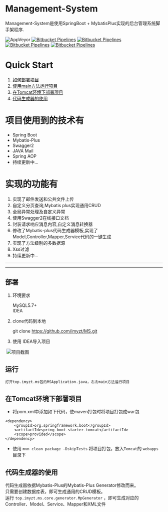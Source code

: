 # Management-System
Management-System是使用SpringBoot + MybatisPlus实现的后台管理系统脚手架程序.


![AppVeyor](https://img.shields.io/appveyor/ci/gruntjs/grunt.svg)
[![Bitbucket Pipelines](https://img.shields.io/badge/JAVA-1.8.0__161-brightgreen.svg)](#)
[![Bitbucket Pipelines](https://img.shields.io/badge/maven-3.5.3-green.svg)](http://maven.apache.org/)
[![Bitbucket Pipelines](https://img.shields.io/badge/SpringBoot-2.0.1.RELEASE-brightgreen.svg)](https://projects.spring.io/spring-boot/)
[![Bitbucket Pipelines](https://img.shields.io/badge/Mybatis--Plus-2.2.0-blue.svg)](http://mp.baomidou.com/#/https://projects.spring.io/spring-boot/)

# Quick Start
1. <a href="#deploy">如何部署项目</a>
2. <a href="#run">使用main方法运行项目</a>
3. <a href="#tomcatrun">在Tomcat环境下部署项目</a>
4. <a href="#generator">代码生成器的使用</a>


# 项目使用到的技术有
* Spring Boot
* Mybatis-Plus
* Swagger2
* JAVA Mail
* Spring AOP
* 持续更新中...


# 实现的功能有
1. 实现了邮件发送和公共文件上传
2. 自定义分页查询,Mybatis plus实现通用CRUD
3. 全局异常处理及自定义异常
4. 使用Swagger2在线接口文档
5. 封装请求响应消息内容,自定义消息转换器
6. 修改了Mybatis-plus代码生成器模板,实现了Model,Controller,Mapper,Service代码的一键生成
7. 实现了方法级别的多数据源
8. Xss过滤
9. 持续更新中...  
  
    
    
****
****

## <a id="deploy">部署</a>
1. 环境要求

    MySQL5.7+ <br>
    IDEA
2. clone代码到本地

    git clone https://github.com/imyzt/MS.git
3. 使用 IDEA导入项目

  ![项目截图](http://wx4.sinaimg.cn/mw690/0060lm7Tly1frld2t8tdzj31hc0t4wiq.jpg)
 
 
## <a id="run">运行</a>

    打开top.imyzt.ms包的MSApplication.java，右击main方法运行项目 
    


## <a id="tomcatrun">在Tomcat环境下部署项目</a>

* 将pom.xml中添加如下代码，使maven打包时将项目打包成war包
```
<dependency>
    <groupId>org.springframework.boot</groupId>
    <artifactId>spring-boot-starter-tomcat</artifactId>
    <scope>provided</scope>
</dependency>
```
* 使用 `mvn clean package -DskipTests` 将项目打包，放入`Tomcat`的 `webapps` 目录下


## <a id="generator">代码生成器的使用</a>

代码生成器依据Mybatis-Plus的Mybatis-Plus Generator修改而来。  
只需要创建数据库表，即可生成通用的CRUD模板。  
运行 `top.imyzt.ms.core.generator.MpGenerator` ，即可生成对应的Controller、Model、Service、Mapper和XML文件 

